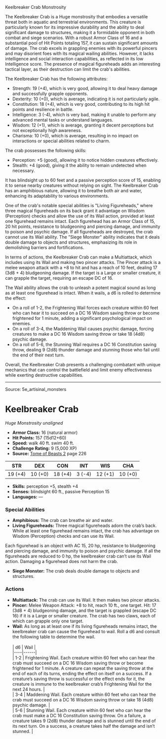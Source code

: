 <MonsterName/>Keelbreaker Crab</MonsterName>
<CreatureType/>Monstrosity</CreatureType>

<summary>The Keelbreaker Crab is a Huge monstrosity that embodies a versatile threat both in aquatic and terrestrial environments. This creature is particularly known for its impressive durability and the ability to deal significant damage to structures, making it a formidable opponent in both combat and siege scenarios. With a robust Armor Class of 16 and a substantial pool of Hit Points totaling 157, it can sustain significant amounts of damage. The crab excels in grappling enemies with its powerful pincers and may disorient foes with its magical wailing abilities. However, it lacks intelligence and social interaction capabilities, as reflected in its low Intelligence score. The presence of magical figureheads adds an interesting tactical layer, as their destruction can limit the crab's abilities.</summary>

<detail>

The Keelbreaker Crab has the following attributes: 
- Strength: 19 (+4), which is very good, allowing it to deal heavy damage and successfully grapple opponents. 
- Dexterity: 10 (+0), which is average, indicating it is not particularly agile. 
- Constitution: 18 (+4), which is very good, contributing to its high hit points and resilience in battle. 
- Intelligence: 3 (-4), which is very bad, making it unable to perform any advanced mental tasks or understand languages. 
- Wisdom: 12 (+1), which is average, granting it decent perceptions but not exceptionally high awareness. 
- Charisma: 10 (+0), which is average, resulting in no impact on interactions or special abilities related to charm.

The crab possesses the following skills: 
- Perception: +5 (good), allowing it to notice hidden creatures effectively. 
- Stealth: +4 (good), giving it the ability to remain undetected when necessary.

It has blindsight up to 60 feet and a passive perception score of 15, enabling it to sense nearby creatures without relying on sight. The Keelbreaker Crab has an amphibious nature, allowing it to breathe both air and water, enhancing its adaptability to various environments.

One of the crab's notable special abilities is "Living Figureheads," where three magical figureheads on its back grant it advantage on Wisdom (Perception) checks and allow the use of its Wail action, provided at least one figurehead remains intact. Each figurehead has an Armor Class of 15, 20 hit points, resistance to bludgeoning and piercing damage, and immunity to poison and psychic damage. If all figureheads are destroyed, the crab cannot use its Wail ability. The "Siege Monster" ability indicates that it deals double damage to objects and structures, emphasizing its role in demolishing barriers and fortifications.

In terms of actions, the Keelbreaker Crab can make a Multiattack, which includes using its Wail and making two pincer attacks. The Pincer attack is a melee weapon attack with a +8 to hit and has a reach of 10 feet, dealing 17 (3d8 + 4) bludgeoning damage. If the target is a Large or smaller creature, it can grapple the target, requiring an escape DC of 16.

The Wail ability allows the crab to unleash a potent magical sound as long as at least one figurehead is intact. When it wails, a d6 is rolled to determine the effect:
- On a roll of 1-2, the Frightening Wail forces each creature within 60 feet who can hear it to succeed on a DC 16 Wisdom saving throw or become frightened for 1 minute, adding a significant psychological impact on enemies.
- On a roll of 3-4, the Maddening Wail causes psychic damage, forcing creatures to make a DC 16 Wisdom saving throw or take 18 (4d8) psychic damage.
- On a roll of 5-6, the Stunning Wail requires a DC 16 Constitution saving throw, dealing 9 (2d8) thunder damage and stunning those who fail until the end of their next turn.

Overall, the Keelbreaker Crab presents a challenging combatant with unique mechanics that can control the battlefield and limit enemy effectiveness while exerting destructive capabilities.</detail>



---

Source: 5e_artisinal_monsters

# Keelbreaker Crab

*Huge* *Monstrosity* *unaligned*

- **Armor Class:** 16 (natural armor)
- **Hit Points:** 157 (15d12+60)
- **Speed:** walk 40 ft. swim 40 ft.
- **Challenge Rating:** 9 (5,000 XP)
- **Source:** [Tome of Beasts 2](https://koboldpress.com/kpstore/product/tome-of-beasts-2-for-5th-edition) page 226

| STR | DEX | CON | INT | WIS | CHA |
| --- | --- | --- | --- | --- | --- |
| 19 (+4) | 10 (+0) | 18 (+4) | 3 (-4) | 12 (+1) | 10 (+0) |

- **Skills:** perception +5, stealth +4
- **Senses:** blindsight 60 ft., passive Perception 15
- **Languages:** —

### Special Abilities

- **Amphibious:** The crab can breathe air and water.
- **Living Figureheads:** Three magical figureheads adorn the crab’s back. While at least one figurehead remains intact, the crab has advantage on Wisdom (Perception) checks and can use its Wail.

Each figurehead is an object with AC 15, 20 hp, resistance to bludgeoning and piercing damage, and immunity to poison and psychic damage. If all the figureheads are reduced to 0 hp, the keelbreaker crab can’t use its Wail action. Damaging a figurehead does not harm the crab.
- **Siege Monster:** The crab deals double damage to objects and structures.

### Actions

- **Multiattack:** The crab can use its Wail. It then makes two pincer attacks.
- **Pincer:** Melee Weapon Attack: +8 to hit, reach 10 ft., one target. Hit: 17 (3d8 + 4) bludgeoning damage, and the target is grappled (escape DC 16) if it is a Large or smaller creature. The crab has two claws, each of which can grapple only one target.
- **Wail:** As long as at least one if its living figureheads remains intact, the keelbreaker crab can cause the figurehead to wail. Roll a d6 and consult the following table to determine the wail.<br><br>| d6 | Wail |<br>|----|------|<br>| 1-2 | Frightening Wail. Each creature within 60 feet who can hear the crab must succeed on a DC 16 Wisdom saving throw or become frightened for 1 minute. A creature can repeat the saving throw at the end of each of its turns, ending the effect on itself on a success. If a creature’s saving throw is successful or the effect ends for it, the creature is immune to the keelbreaker crab’s Frightening Wail for the next 24 hours. |<br>| 3-4 | Maddening Wail. Each creature within 60 feet who can hear the crab must succeed on a DC 16 Wisdom saving throw or take 18 (4d8) psychic damage. |<br>| 5-6 | Stunning Wail. Each creature within 60 feet who can hear the crab must make a DC 16 Constitution saving throw. On a failure, a creature takes 9 (2d8) thunder damage and is stunned until the end of its next turn. On a success, a creature takes half the damage and isn’t stunned. |




